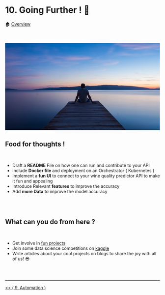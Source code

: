 # 10. Going Further ! :rocket:

:house: [Overview](../../README.md)

<br>
<br>



<img style="float: center;" src="../images/go-futher.jpg">


##  Food for thoughts !
<br>

- Draft a **README** File on how one can run and contribute to  your API 
- include **Docker file** and deployment on an Orchestrator ( Kubernetes ) 
- Implement a **fun UI** to connect to your wine quality predictor API to make it fun and appealing 
- Introduce Relevant **features** to improve the accuracy 
- Add **more Data** to improve the model accuracy 

<br>
<br>
  
##  What can you do from here ? 
<br>

-  Get involve in [fun projects](https://elitedatascience.com/machine-learning-projects-for-beginners)
-  Join some data science  competitions on  [kaggle](https://www.kaggle.com/competitions)
-  Write articles about your cool projects on blogs to share the joy with all of us! :sunglasses:


<br>
<br>

---


[ << ( 9. Automation ) ](../chapters/chapter_9.md)
 
 